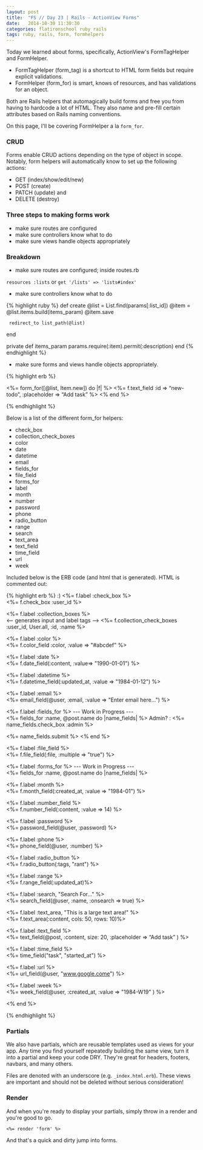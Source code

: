 ```yaml
---
layout: post
title:  "FS // Day 23 | Rails - ActionView Forms"
date:   2014-10-30 11:30:30
categories: flatironschool ruby rails
tags: ruby, rails, form, formhelpers
---
```


Today we learned about forms, specifically, ActionView's FormTagHelper and FormHelper. 

* FormTagHelper (form_tag) is a shortcut to HTML form fields but require explicit validations.
* FormHelper (form_for) is smart, knows of resources, and has validations for an object.

Both are Rails helpers that automagically build forms and free you from having to hardcode a lot of HTML. They also name and pre-fill certain attributes based on Rails naming conventions. 

On this page, I'll be covering FormHelper a la `form_for`.

### CRUD

Forms enable CRUD actions depending on the type of object in scope. Notably, form helpers will automatically know to set up the following actions:

* GET (index/show/edit/new)
* POST (create)
* PATCH (update) and
* DELETE (destroy)

### Three steps to making forms work

* make sure routes are configured
* make sure controllers know what to do
* make sure views handle objects appropriately

### Breakdown

* make sure routes are configured; inside routes.rb

`resources :lists` or `get '/lists' => 'lists#index'`

* make sure controllers know what to do

{% highlight ruby %}
def create
     @list = List.find(params[:list_id])
     @item = @list.items.build(items_param)
     @item.save

     redirect_to list_path(@list)
end

private
  def items_param
     params.require(:item).permit(:description)
  end
{% endhighlight %}

 * make sure forms and views handle objects appropriately. 

{% highlight erb %}
  
<%= form_for([@list, Item.new]) do |f| %>
 <%= f.text_field :id => “new-todo”, :placeholder => “Add task” %>
<% end %>

{% endhighlight %}

Below is a list of the different form_for helpers:

* check_box
* collection_check_boxes
* color
* date
* datetime
* email
* fields_for
* file_field
* forms_for
* label
* month
* number
* password
* phone
* radio_button
* range
* search
* text_area
* text_field
* time_field
* url
* week 

Included below is the ERB code (and html that is generated). HTML is commented out:

{% highlight erb %}
:)
  <%= f.label :check_box %><br>
  <%= f.check_box :user_id %><br>
  <!-- <input id="post_user_id" name="post[user_id]" type="checkbox" value="1"> -->

  <%= f.label :collection_boxes %><br> <-- generates input and label tags -->
  <%= f.collection_check_boxes :user_id, User.all, :id, :name %><br>
  <!-- <input id="post_user_id_1" name="post[user_id][]" type="checkbox" value="1">
       <label for="post_user_id_1">Crookshanks</label> -->
  
  <%= f.label :color %><br>
  <%= f.color_field :color, :value => "#abcdef" %><br>
  <!-- <input id="car_color" name="car[color]" type="color" value="#000000" /> -->
  
  <%= f.label :date %><br>
  <%= f.date_field(:content, :value=> "1990-01-01") %><br>
  <!-- <input id="user_born_on" name="user[born_on]" type="date" /> -->

  <%= f.label :datetime %><br>
  <%= f.datetime_field(:updated_at, :value => "1984-01-12") %><br>
  <!-- <input created_at="2014-06-01" id="post_updated_at" name="post[updated_at]" type="datetime"> -->

  <%= f.label :email %><br>
  <%= email_field(@user, :email, :value => "Enter email here...") %><br>
  <!-- <input id="_email" name="[email]" type="email"> -->

  <%= f.label :fields_for %> --- Work in Progress ---<br>
  <%= fields_for :name, @post.name do |name_fields| %>
  Admin?  : <%= name_fields.check_box :admin %><br>
  <!-- <input id="name_admin" name="name[admin]" type="checkbox" value="1"> -->
  <%= name_fields.submit %>
  <% end %>

  <%= f.label :file_field %><br>
  <%= f.file_field(:file, :multiple => "true") %>
  <!-- <input id="post_file" name="post[file]" type="file"> -->

  <%= f.label :forms_for %> --- Work in Progress ---<br>
  <%= fields_for :name, @post.name do |name_fields| %>

  <%= f.label :month %><br>
  <%= f.month_field(:created_at, :value => "1984-01") %><br>
  <!-- <input created_at="2014-06-30" id="post_created_at" name="post[created_at]" type="month"> -->

  <%= f.label :number_field %><br>
  <%= f.number_field(:content, :value => 14) %><br>
  <!-- <input id="post_content" name="post[content]" type="number"> -->
  
  <%= f.label :password %><br>
  <%= password_field(@user, :password) %><br>
  <!-- <input id="_password" name="[password]" type="password"> -->

  <%= f.label :phone %><br><!-- telephone_field works too -->
  <%= phone_field(@user, :number) %><br> 
  <!-- <input id="_number" name="[number]" type="tel"> -->

  <%= f.label :radio_button %><br>
  <%= f.radio_button(:tags, "rant") %><br>
  <!-- <input id="post_tags_rant" name="post[tags]" type="radio"> -->

  <%= f.label :range %><br>
  <%= f.range_field(:updated_at)%><br>

  <%= f.label :search, "Search For..." %><br>
  <%= search_field(@user, :name, :onsearch => true) %><br>
  <!-- <input id="_name" name="[name]" onsearch="true" type="search"> -->

  <%= f.label :text_area, "This is a large text area!" %><br>
  <%= f.text_area(:content, cols: 50, rows: 10)%><br>
  <!-- <textarea cols="50" id="post_content" name="post[content]" rows="10"></textarea> -->

  <%= f.label :text_field %><br>
  <%= text_field(@post, :content, size: 20, :placeholder => “Add task” ) %><br>

  <%= f.label :time_field %><br>
  <%= time_field("task", "started_at") %><br>
  <!-- <input id="task_started_at" name="task[started_at]" type="time"> -->
  
  <%= f.label :url %><br> <!-- enforces url address -->
  <%= url_field(@user, "www.google.come") %><br>

  <%= f.label :week %><br>
  <%= week_field(@user, :created_at, :value => "1984-W19" ) %>
  <!-- <input id="_created_at" name="[created_at]" type="week" value="1984-W19"> -->
<% end %>

{% endhighlight %}

### Partials

We also have partials, which are reusable templates used as views for your app. Any time you find yourself repeatedly building the same view, turn it into a partial and keep your code DRY. They're great for headers, footers, navbars, and many others.

Files are denoted with an underscore (e.g. `_index.html.erb`). These views are important and should not be deleted without serious consideration!

### Render

And when you're ready to display your partials, simply throw in a render and you're good to go.

`<%= render 'form' %>`

And that's a quick and dirty jump into forms.